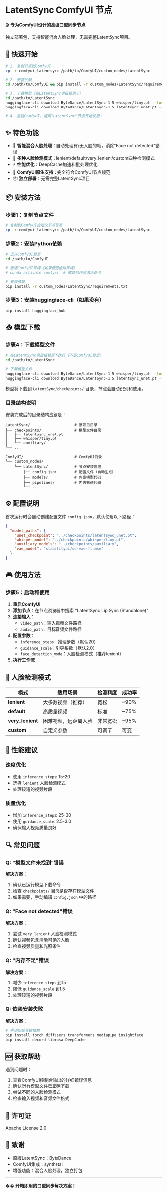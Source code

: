 # LatentSync ComfyUI 节点

🎬 **专为ComfyUI设计的高级口型同步节点**

独立部署包，支持智能混合人脸处理，无需完整LatentSync项目。

## 🚀 快速开始

```bash
# 1. 复制节点到ComfyUI
cp -r comfyui_latentsync /path/to/ComfyUI/custom_nodes/LatentSync

# 2. 安装依赖
cd /path/to/ComfyUI && pip install -r custom_nodes/LatentSync/requirements.txt

# 3. 下载模型（在LatentSync项目目录下）
cd /path/to/LatentSync
huggingface-cli download ByteDance/LatentSync-1.5 whisper/tiny.pt --local-dir checkpoints
huggingface-cli download ByteDance/LatentSync-1.5 latentsync_unet.pt --local-dir checkpoints

# 4. 重启ComfyUI，搜索"LatentSync"节点开始使用！
```

## ✨ 特色功能

- 🎯 **智能混合人脸处理**：自动处理有/无人脸的帧，消除"Face not detected"错误
- 🔧 **多种人脸检测模式**：lenient/default/very_lenient/custom四种检测模式
- ⚡ **性能优化**：DeepCache加速和批处理优化
- 🎨 **ComfyUI原生支持**：完全符合ComfyUI节点规范
- 📦 **独立部署**：无需完整LatentSync项目

## 📦 安装方法

### 步骤1：复制节点文件
```bash
# 复制到ComfyUI自定义节点目录
cp -r comfyui_latentsync /path/to/ComfyUI/custom_nodes/LatentSync
```

### 步骤2：安装Python依赖
```bash
# 进入ComfyUI目录
cd /path/to/ComfyUI

# 激活ComfyUI环境（如果使用虚拟环境）
# conda activate comfyui  # 或其他环境激活命令

# 安装依赖
pip install -r custom_nodes/LatentSync/requirements.txt
```

### 步骤3：安装huggingface-cli（如果没有）
```bash
pip install huggingface_hub
```

## 📥 模型下载

### 步骤4：下载模型文件
```bash
# 在LatentSync项目根目录下执行（不是ComfyUI目录）
cd /path/to/LatentSync

# 下载模型文件
huggingface-cli download ByteDance/LatentSync-1.5 whisper/tiny.pt --local-dir checkpoints
huggingface-cli download ByteDance/LatentSync-1.5 latentsync_unet.pt --local-dir checkpoints
```

模型将下载到 `LatentSync/checkpoints/` 目录，节点会自动识别和使用。

### 目录结构说明
安装完成后的目录结构应该是：
```
LatentSync/                    # 原项目目录
├── checkpoints/               # 模型文件目录
│   ├── latentsync_unet.pt
│   ├── whisper/tiny.pt
│   └── auxiliary/
└── ...

ComfyUI/                       # ComfyUI目录
└── custom_nodes/
    └── LatentSync/            # 节点安装位置
        ├── config.json        # 配置文件（自动生成）
        ├── models/            # 内嵌模型代码
        ├── pipelines/         # 内嵌管道代码
        └── ...
```

## ⚙️ 配置说明

首次运行时会自动创建配置文件 `config.json`，默认使用以下路径：

```json
{
  "model_paths": {
    "unet_checkpoint": "../checkpoints/latentsync_unet.pt",
    "whisper_model": "../checkpoints/whisper/tiny.pt",
    "auxiliary_models": "../checkpoints/auxiliary",
    "vae_model": "stabilityai/sd-vae-ft-mse"
  }
}
```

## 🎮 使用方法

### 步骤5：启动和使用
1. **重启ComfyUI**
2. **添加节点**：在节点浏览器中搜索 "LatentSync Lip Sync (Standalone)"
3. **连接输入**：
   - `video_path`：输入视频文件路径
   - `audio_path`：目标音频文件路径
4. **配置参数**：
   - `inference_steps`：推理步数（默认20）
   - `guidance_scale`：引导系数（默认2.0）
   - `face_detection_mode`：人脸检测模式（推荐lenient）
5. **执行工作流**

## 🔧 人脸检测模式

| 模式 | 适用场景 | 检测精度 | 成功率 |
|------|---------|---------|--------|
| **lenient** | 大多数视频（推荐） | 宽松 | ~90% |
| **default** | 高质量视频 | 标准 | ~75% |
| **very_lenient** | 困难视频，远距离人脸 | 非常宽松 | ~95% |
| **custom** | 自定义参数 | 可调节 | 可变 |

## 🚀 性能建议

### 速度优化
- 使用 `inference_steps`: 15-20
- 选择 `lenient` 人脸检测模式
- 处理较短的视频片段

### 质量优化
- 增加 `inference_steps`: 25-30
- 使用 `guidance_scale`: 2.5-3.0
- 确保输入视频质量良好

## 🔍 常见问题

### Q: "模型文件未找到"错误
**解决方案**：
1. 确认已运行模型下载命令
2. 检查 `checkpoints/` 目录是否存在模型文件
3. 如果需要，手动编辑 `config.json` 中的路径

### Q: "Face not detected"错误
**解决方案**：
1. 尝试 `very_lenient` 人脸检测模式
2. 确认视频包含清晰可见的人脸
3. 检查视频质量和光照条件

### Q: "内存不足"错误
**解决方案**：
1. 减少 `inference_steps` 到15
2. 降低 `guidance_scale` 到1.5
3. 处理较短的视频片段

### Q: 依赖安装失败
**解决方案**：
```bash
# 手动安装关键依赖
pip install torch diffusers transformers mediapipe insightface
pip install decord librosa DeepCache
```



## 🆘 获取帮助

遇到问题时：
1. 查看ComfyUI控制台输出的详细错误信息
2. 确认所有模型文件已正确下载
3. 尝试不同的人脸检测模式
4. 检查输入视频和音频文件格式

## 📄 许可证

Apache License 2.0

## 🙏 致谢

- 原版LatentSync：ByteDance
- ComfyUI集成：synthetai
- 增强功能：混合人脸处理，独立打包

---

**�� 开箱即用的口型同步解决方案！** 
